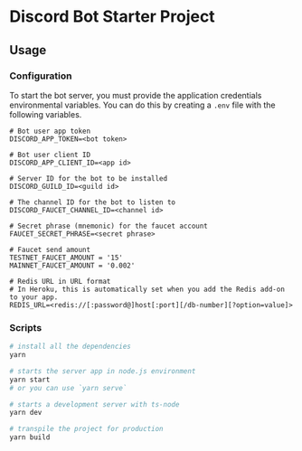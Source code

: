 # Discord Bot Starter Project

## Usage

### Configuration

To start the bot server, you must provide the application credentials environmental variables.
You can do this by creating a `.env` file with the following variables.

```env
# Bot user app token
DISCORD_APP_TOKEN=<bot token>

# Bot user client ID
DISCORD_APP_CLIENT_ID=<app id>

# Server ID for the bot to be installed
DISCORD_GUILD_ID=<guild id>

# The channel ID for the bot to listen to
DISCORD_FAUCET_CHANNEL_ID=<channel id>

# Secret phrase (mnemonic) for the faucet account
FAUCET_SECRET_PHRASE=<secret phrase>

# Faucet send amount
TESTNET_FAUCET_AMOUNT = '15'
MAINNET_FAUCET_AMOUNT = '0.002'

# Redis URL in URL format
# In Heroku, this is automatically set when you add the Redis add-on to your app.
REDIS_URL=<redis://[:password@]host[:port][/db-number][?option=value]>
```

### Scripts

```bash
# install all the dependencies
yarn

# starts the server app in node.js environment
yarn start
# or you can use `yarn serve`

# starts a development server with ts-node
yarn dev

# transpile the project for production
yarn build
```
